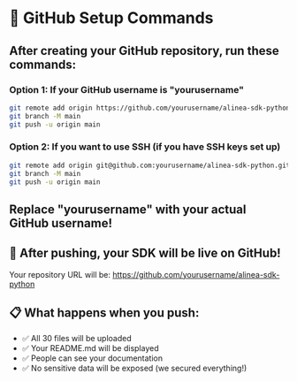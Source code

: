 # 🚀 GitHub Setup Commands

## After creating your GitHub repository, run these commands:

### Option 1: If your GitHub username is "yourusername"
```bash
git remote add origin https://github.com/yourusername/alinea-sdk-python.git
git branch -M main
git push -u origin main
```

### Option 2: If you want to use SSH (if you have SSH keys set up)
```bash
git remote add origin git@github.com:yourusername/alinea-sdk-python.git
git branch -M main
git push -u origin main
```

## Replace "yourusername" with your actual GitHub username!

## 🎉 After pushing, your SDK will be live on GitHub!

Your repository URL will be:
https://github.com/yourusername/alinea-sdk-python

## 📋 What happens when you push:
- ✅ All 30 files will be uploaded
- ✅ Your README.md will be displayed
- ✅ People can see your documentation
- ✅ No sensitive data will be exposed (we secured everything!)